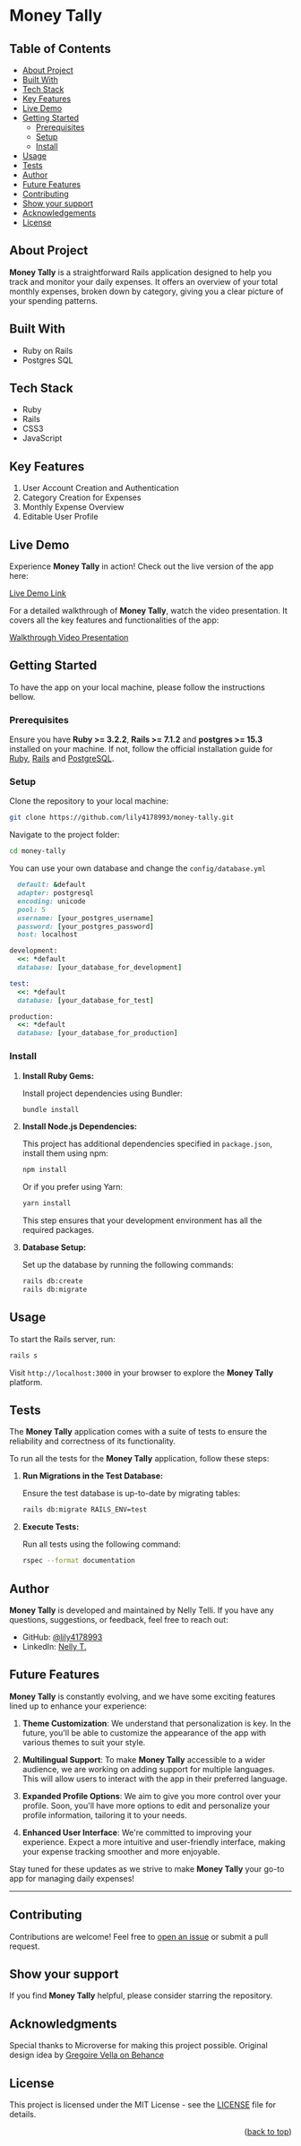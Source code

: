 # Money Tally <a name="readme-top"></a>

## Table of Contents

- [About Project](#about-project)
- [Built With](#built-with)
- [Tech Stack](#tech-stack)
- [Key Features](#key-features)
- [Live Demo](#live-demo)
- [Getting Started](#getting-started)
  - [Prerequisites](#prerequisites)
  - [Setup](#setup)
  - [Install](#install)
- [Usage](#usage)
- [Tests](#tests)
- [Author](#author)
- [Future Features](#future-features)
- [Contributing](#contributing)
- [Show your support](#show-your-support)
- [Acknowledgements](#acknowledgements)
- [License](#license)

## **About Project** <a name="about-project"></a>

**Money Tally** is a straightforward Rails application designed to help you track and monitor your daily expenses. It offers an overview of your total monthly expenses, broken down by category, giving you a clear picture of your spending patterns.

## **Built With** <a name="built-with"></a>

- Ruby on Rails
- Postgres SQL

## **Tech Stack**  <a name="tech-stack"></a>

- Ruby
- Rails
- CSS3
- JavaScript

## **Key Features**  <a name="key-features"></a>

1. User Account Creation and Authentication
2. Category Creation for Expenses
3. Monthly Expense Overview
4. Editable User Profile

## **Live Demo**<a name="live-demo"></a>

Experience **Money Tally** in action! Check out the live version of the app here:

[Live Demo Link](https://money-tally.onrender.com)

For a detailed walkthrough of **Money Tally**, watch the video presentation. It covers all the key features and functionalities of the app:

[Walkthrough Video Presentation](https://drive.google.com/file/d/1ZJwOaMegnjA6zFliJln9v8TGjeYo_sOD/view?usp=sharing)

## **Getting Started**<a name="getting-started"></a>

To have the app on your local machine, please follow the instructions bellow.

### **Prerequisites**  <a name="prerequisites"></a>

Ensure you have **Ruby >= 3.2.2**, **Rails >= 7.1.2** and **postgres >= 15.3** installed on your machine. If not, follow the official installation guide for [Ruby](https://www.ruby-lang.org/en/documentation/installation/), [Rails](https://guides.rubyonrails.org/getting_started.html#installing-rails) and [PostgreSQL](https://www.postgresql.org/docs/).

### **Setup** <a name="setup"></a>

Clone the repository to your local machine:

  ```bash
  git clone https://github.com/lily4178993/money-tally.git
  ```

Navigate to the project folder:

  ```bash
  cd money-tally
  ```

You can use your own database and change the `config/database.yml`
  ```ruby
    default: &default
    adapter: postgresql
    encoding: unicode
    pool: 5
    username: [your_postgres_username]
    password: [your_postgres_password]
    host: localhost

  development:
    <<: *default
    database: [your_database_for_development]

  test:
    <<: *default
    database: [your_database_for_test]

  production:
    <<: *default
    database: [your_database_for_production]
  ```

### **Install**<a name="install"></a>

1. **Install Ruby Gems:**

    Install project dependencies using Bundler:
    ```bash
    bundle install
    ```

2. **Install Node.js Dependencies:**
  
    This project has additional dependencies specified in `package.json`, install them using npm:
    ```bash
    npm install
    ```

    Or if you prefer using Yarn:
    ```bash
    yarn install
    ```
    This step ensures that your development environment has all the required packages.

3. **Database Setup:**
  
    Set up the database by running the following commands:
    ```bash
    rails db:create
    rails db:migrate
    ```

## **Usage**<a name="usage"></a>

To start the Rails server, run:
  ```bash
  rails s
  ```
Visit `http://localhost:3000` in your browser to explore the **Money Tally** platform.

## **Tests** <a name="tests"></a>
The **Money Tally** application comes with a suite of tests to ensure the reliability and correctness of its functionality.

To run all the tests for the **Money Tally** application, follow these steps:
1. **Run Migrations in the Test Database:**

    Ensure the test database is up-to-date by migrating tables:
    ```bash
    rails db:migrate RAILS_ENV=test
    ```
2. **Execute Tests:**

    Run all tests using the following command:
    ```bash
    rspec --format documentation
    ```

## **Author** <a name="author"></a>

**Money Tally** is developed and maintained by Nelly Telli. If you have any questions, suggestions, or feedback, feel free to reach out:

- GitHub: [@lily4178993](https://github.com/lily4178993)
- LinkedIn: [Nelly T.](https://www.linkedin.com/in/nellytelli/)

## **Future Features** <a name="future-features"></a>

**Money Tally** is constantly evolving, and we have some exciting features lined up to enhance your experience:

1. **Theme Customization**: We understand that personalization is key. In the future, you'll be able to customize the appearance of the app with various themes to suit your style.

2. **Multilingual Support**: To make **Money Tally** accessible to a wider audience, we are working on adding support for multiple languages. This will allow users to interact with the app in their preferred language.

3. **Expanded Profile Options**: We aim to give you more control over your profile. Soon, you'll have more options to edit and personalize your profile information, tailoring it to your needs.

4. **Enhanced User Interface**: We're committed to improving your experience. Expect a more intuitive and user-friendly interface, making your expense tracking smoother and more enjoyable.

Stay tuned for these updates as we strive to make **Money Tally** your go-to app for managing daily expenses!

---

## **Contributing** <a name="contributing"></a>

Contributions are welcome! Feel free to [open an issue](https://github.com/lily4178993/money-tally/issues) or submit a pull request.

## **Show your support** <a name="support"></a>

If you find **Money Tally** helpful, please consider starring the repository.

## **Acknowledgments** <a name="acknowledgements"></a>

Special thanks to Microverse for making this project possible.
Original design idea by [Gregoire Vella on Behance](https://www.behance.net/gregoirevella)

## **License** <a name="license"></a>

This project is licensed under the MIT License - see the [LICENSE](./LICENSE) file for details.

<p align="right">(<a href="#readme-top">back to top</a>)</p>